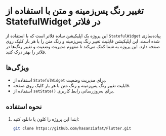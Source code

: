 # تغییر رنگ پس‌زمینه و متن با استفاده از StatefulWidget در فلاتر

این پروژه یک اپلیکیشن ساده فلاتر است که با استفاده از `StatefulWidget` پیاده‌سازی شده است. این اپلیکیشن قابلیت تغییر رنگ پس‌زمینه و رنگ متن را با هر بار کلیک روی صفحه دارد. این پروژه به شما کمک می‌کند تا مفهوم مدیریت وضعیت و تغییر رنگ‌ها در فلاتر را بهتر درک کنید.

## ویژگی‌ها

- استفاده از `StatefulWidget` برای مدیریت وضعیت.
- قابلیت تغییر رنگ پس‌زمینه و رنگ متن با هر بار کلیک روی صفحه.
- استفاده از `setState()` برای به‌روزرسانی رابط کاربری.

## نحوه استفاده

1. ابتدا این پروژه را کلون یا دانلود کنید:
   ```bash
   git clone https://github.com/hasanziafat/Flutter.git
